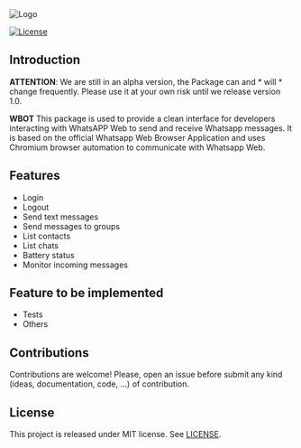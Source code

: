 <img alt="Logo" src="https://raw.githubusercontent.com/groupsc10/WBot/master/logo/logo.png?token=AMJ6WS2I2XFU7UYXAOFCIJK7LTXSY">


[![License](https://img.shields.io/badge/license-MIT-green.svg)](https://github.com/groupsc10/RSQL/LICENSE.txt)

## Introduction


**ATTENTION**: We are still in an alpha version, the Package can and * will * change frequently. Please use it at your own risk until we release version 1.0.

**WBOT** This package is used to provide a clean interface for developers interacting with WhatsAPP Web to send and receive Whatsapp messages. It is based on the official Whatsapp Web Browser Application and uses Chromium browser automation to communicate with Whatsapp Web.

## Features

- Login
- Logout
- Send text messages
- Send messages to groups
- List contacts
- List chats
- Battery status
- Monitor incoming messages



## Feature to be implemented
- Tests
- Others



## Contributions
Contributions are welcome! Please, open an issue before submit any kind (ideas, documentation, code, ...) of contribution.



## License
This project is released under MIT license. See [LICENSE](LICENSE.txt).
